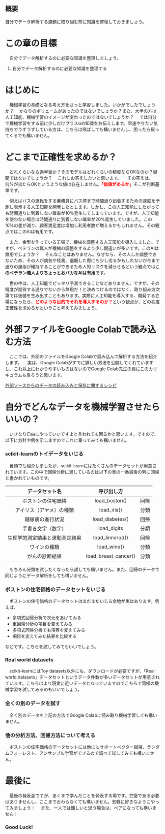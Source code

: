 ## 概要

自分でデータ解析する課題に取り組む前に知識を整理しておきましょう。

# この章の目標
　自分でデータ解析するのに必要な知識を整理しましょう。

1. 自分でデータ解析するのに必要な知識を整理する

# はじめに
　機械学習の基礎となる考え方をざっと学習しました。いかがでしたでしょうか？
　かなりのボリュームがあったのではないでしょうか？また、大半の方は人工知能、機械学習のイメージが変わったのではないでしょうか？
　では自分で機械学習をする前に少しだけプラスαの知識をお伝えします。早速やりたい気持ちでうずうずしている方は、こちらは飛ばしても構いませんし、困ったら戻ってくるでも構いません。

# どこまで正確性を求めるか？
　どれくらいなら過学習か？そのモデルはどれくらいの精度ならOKなのか？疑問ではないでしょうか？
　これにお答えしたいと思います。
　その答えは、何%が出たらOKというような値は存在しません。<font color='red'>**「価値があるか」**</font>そこが判断基準です。

　例えばバスの運転をする乗務員にバス停まで時間通り到着するための速度を予測し表示する人工知能を開発したとします。しかし、この人工知能にしたがっても時間通りに到着しない確率が10%発生してしまっています。ですが、人工知能を使わない場合は時間通りに到着しない確率が20%発生していました。この10%の差が減り、顧客満足度は増加し利用者数が増えるかもしれません。その観点ではこのAIは有用です。

　また、金型を作っている工場で、機械を調整する人工知能を導入しました。ですが、ベテランの職人が機械の調整をするより少し間違いが多いです。このAIは無用でしょうか？
　そんなことはありません。なぜなら、その人しか調整できないため、その人が病気や怪我、退職した際にも少し劣るかもしれないが今まで通りの運用が維持することができるため人的リスクを減らせるという観点では**このベテラン職人よりちょっとおバカなAIは有用**です。

　世の中は、人工知能でピッタリ予測できることなどありません。ですが、その精度が期待する通りでないから無用だ！と決めつけるのではなく、取り組み方次第では価値を生み出すこともあります。実際に人工知能を導入する、開発する立場になったら、<font color='red'>**どのような目的でそれを導入するのか？**</font>という観点が、どの程度正確性を求めるかということ考えてみましょう。

# 外部ファイルをGoogle Colabで読み込む方法
　ここでは、外部のファイルをGoogle Colabで読み込んで解析する方法を紹介します。
　実は、Google Colabがすでに詳しい方法を公開してくれていますし、これ以上にわかりやすいものはないのでGoogle Colab先生の肩にこのカリキュラムも乗ろうと思います。

[外部ソースからのデータの読み込みと保存に関するレシピ](https://colab.research.google.com/notebooks/io.ipynb?hl=ja#scrollTo=c2W5A2px3doP)

# 自分でどんなデータを機械学習させたらいいの？

　いきなり自由にやっていいですよと言われても困るかと思います。ですので、以下に方針や例を示しますのでこれに乗ってみても構いません。

### scikit-learnのトイデータをいじる

　冒頭でも紹介しましたが、scikit-learnにはたくさんのデータセットが用意されています。この中で回帰分析に適しているのは以下の表の一番最後の列に回帰と書かれていものです。

|データセット名|呼び出し方||
|:--:|:--:|:--:|
|ボストンの住宅価格|load_boston()|回帰|
|アイリス（アヤメ）の種類|load_iris()|分類|
|糖尿病の進行状況|load_diabetes()|回帰|
|手書き文字（数字）|load_digits|分類|
|生理学的測定結果と運動測定結果|load_linnerud()|回帰|
|ワインの種類|load_wine()|分類|
|がんの診断結果|load_breast_cancer()|分類|

　もちろん分類を試したくなったら試しても構いません。また、回帰のデータで同じようにデータ解析をしても構いません。

### ボストンの住宅価格のデータセットをいじる

　ボストンの住宅価格のデータセットはまだまだいじる余地が実はあります。例えば、

- 多項式回帰分析で次元をあげてみる
- 重回帰分析の項目を変えてみる
- 多項式回帰分析でも項目を変えてみる
- 項目を変えてみた結果を比較する

などです。こちらを試してみてもいいでしょう。

### Real world datasets

　scikit-learnにはToy datasets以外にも、ダウンロードが必要ですが、「Real world datasets」データセットというデータ件数が多いデータセットが用意されています。こちらはより現実に近いデータとなっていますのでこちらで同様の機械学習を試してみるのもいいでしょう。

### 全くの別のデータを試す

　全く別のデータを上記の方法でGoogle Colabに読み取り機械学習しても構いません。

### 他の分析方法、回帰方法について考える

　ボストンの住宅価格のデータセットには他にもサポートベクター回帰、ランダムフォーレスト、アンサンブル学習ができるので調べて試してみても構いません。

# 最後に

　最後の発表会ですが、あくまで学んだことを発表する場です。完璧である必要はありませんし、ここまでおわらなくても構いません。気軽に好きなようにやってみましょう！
　また、一人では難しいと思う場合は、ペアになっても構いません！

### Good Luck!